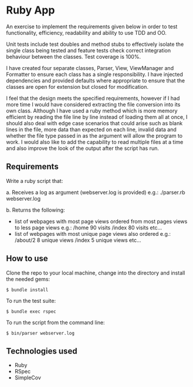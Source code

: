 # Ruby App

An exercise to implement the requirements given below in order to test functionality,
efficiency, readability and ability to use TDD and OO.

Unit tests include test doubles and method stubs to effectively isolate the single class
being tested and feature tests check correct integration behaviour between the
classes. Test coverage is 100%.

I have created four separate classes, Parser, View, ViewManager and Formatter to
ensure each class has a single responsibility. I have injected dependencies and
provided defaults where appropriate to ensure that the classes are open for extension
but closed for modification.

I feel that the design meets the specified requirements, however if I had more time
I would have considered extracting the file conversion into its own class. Although
I have used a ruby method which is more memory efficient by reading the file
line by line instead of loading them all at once, I should also deal with edge case
scenarios that could arise such as blank lines in the file, more data than expected
on each line, invalid data and whether the file type passed in as the argument will
allow the program to work. I would also like to add the capability to read multiple
files at a time and also improve the look of the output after the script has run.

## Requirements

Write a ruby script that:

a. Receives a log as argument (webserver.log is provided) e.g.: ./parser.rb webserver.log

b. Returns the following:
* list of webpages with most page views ordered from most pages views to less page views e.g.:
/home 90 visits /index 80 visits etc...  
* list of webpages with most unique page views also ordered e.g.:
/about/2 8 unique views /index 5 unique views etc...

## How to use

Clone the repo to your local machine, change into the directory and install the needed gems:
```
$ bundle install
```

To run the test suite:
```
$ bundle exec rspec
```

To run the script from the command line:
```
$ bin/parser webserver.log
```

## Technologies used
- Ruby
- RSpec
- SimpleCov
